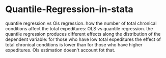 # Quantile-Regression-in-stata
quantile regression vs Ols regression.
how the number of total chronical conditions affect the total expeditures: OLS vs quantile regression.
the quantile regression produces different effects along the distribution of the dependent variable: for those who have low total expeditures the effect of total chronical conditions
is lower than for those who have higher expeditures.
Ols estimation doesn't account fot that.

